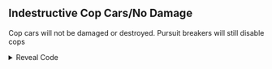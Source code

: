 ## Indestructive Cop Cars/No Damage

Cop cars will not be damaged or destroyed. Pursuit breakers will still disable cops

<details>
<summary>Reveal Code</summary>

```powerpc
042E73EC 4E800020
042E5E5C 4E800020
```
</details>